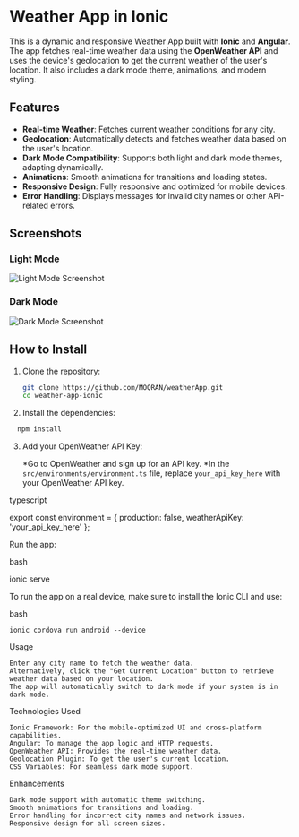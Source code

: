 # Weather App in Ionic

This is a dynamic and responsive Weather App built with **Ionic** and **Angular**. The app fetches real-time weather data using the **OpenWeather API** and uses the device's geolocation to get the current weather of the user's location. It also includes a dark mode theme, animations, and modern styling.

## Features

- **Real-time Weather**: Fetches current weather conditions for any city.
- **Geolocation**: Automatically detects and fetches weather data based on the user's location.
- **Dark Mode Compatibility**: Supports both light and dark mode themes, adapting dynamically.
- **Animations**: Smooth animations for transitions and loading states.
- **Responsive Design**: Fully responsive and optimized for mobile devices.
- **Error Handling**: Displays messages for invalid city names or other API-related errors.

## Screenshots

### Light Mode

![Light Mode Screenshot](./screenshots/light-mode.png)

### Dark Mode

![Dark Mode Screenshot](./screenshots/dark-mode.png)

## How to Install

1. Clone the repository:

   ```bash
   git clone https://github.com/MOQRAN/weatherApp.git
   cd weather-app-ionic

2. Install the dependencies:

```bash
  npm install
```
3. Add your OpenWeather API Key:

    *Go to OpenWeather and sign up for an API key.
    *In the `src/environments/environment.ts` file, replace `your_api_key_here` with your OpenWeather API key.

typescript

export const environment = {
  production: false,
  weatherApiKey: 'your_api_key_here'
};

Run the app:

bash

ionic serve

To run the app on a real device, make sure to install the Ionic CLI and use:

bash

    ionic cordova run android --device

Usage

    Enter any city name to fetch the weather data.
    Alternatively, click the "Get Current Location" button to retrieve weather data based on your location.
    The app will automatically switch to dark mode if your system is in dark mode.

Technologies Used

    Ionic Framework: For the mobile-optimized UI and cross-platform capabilities.
    Angular: To manage the app logic and HTTP requests.
    OpenWeather API: Provides the real-time weather data.
    Geolocation Plugin: To get the user's current location.
    CSS Variables: For seamless dark mode support.

Enhancements

    Dark mode support with automatic theme switching.
    Smooth animations for transitions and loading.
    Error handling for incorrect city names and network issues.
    Responsive design for all screen sizes.
